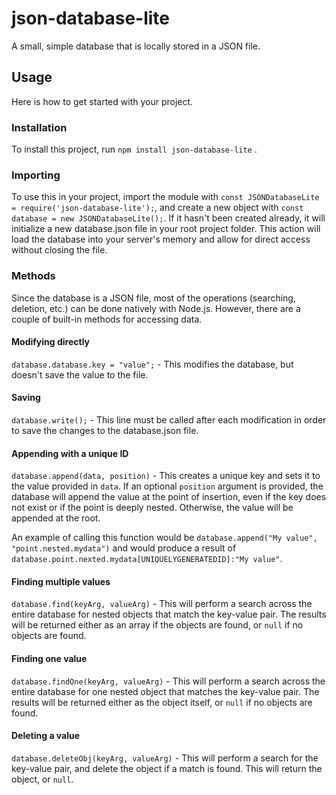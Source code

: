 # json-database-lite
A small, simple database that is locally stored in a JSON file. 

## Usage
Here is how to get started with your project.

### Installation
To install this project, run `npm install json-database-lite` .


### Importing
To use this in your project, import the module with `const JSONDatabaseLite = require('json-database-lite');`, 
and create a new object with `const database = new JSONDatabaseLite();`. If it hasn't been created already, it will initialize a new database.json file 
in your root project folder. This action will load the database into your server's memory and allow for direct access without closing the file. 

### Methods
Since the database is a JSON file, most of the operations (searching, deletion, etc.) can be done natively with Node.js. However, there are a couple of built-in methods for accessing data. 

#### Modifying directly
`database.database.key = "value";` - This modifies the database, but doesn't save the value to the file. 

#### Saving
`database.write();` - This line must be called after each modification in order to save the changes to the database.json file. 

#### Appending with a unique ID
`database.append(data, position)` - This creates a unique key and sets it to the value provided in `data`. If an optional `position` argument is provided, the database will append the value at the point of insertion, even if the key does not exist or if the point is deeply nested. Otherwise, the value will be appended at the root.

  An example of calling this function would be `database.append("My value", "point.nested.mydata")` and would produce a result of `database.point.nexted.mydata[UNIQUELYGENERATEDID]:"My value"`.
  
#### Finding multiple values
`database.find(keyArg, valueArg)` - This will perform a search across the entire database for nested objects that match the key-value pair. The results will be returned either as an array if the objects are found, or `null` if no objects are found.

#### Finding one value
`database.findOne(keyArg, valueArg)` - This will perform a search across the entire database for one nested object that matches the key-value pair. The results will be returned either as the object itself, or `null` if no objects are found.

#### Deleting a value
`database.deleteObj(keyArg, valueArg)` - This will perform a search for the key-value pair, and delete the object if a match is found. This will return the object, or `null`.
